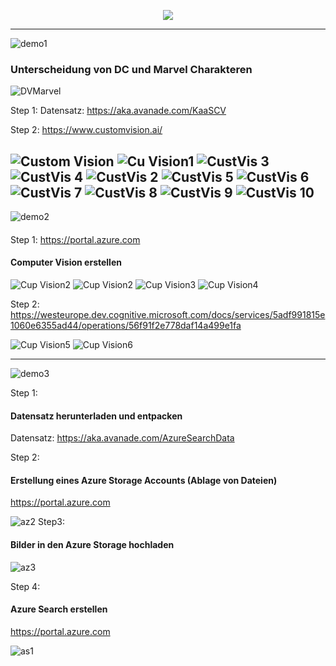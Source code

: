 <p align="center">
<img src="https://i.ibb.co/WgSVJT7/Kaa-S-Logo-transparent-gray.png")
</p>
  
-------------------------------------------------

![demo1](https://i.ibb.co/wRF09xR/demo1.png)

### Unterscheidung von DC und Marvel Charakteren
![DVMarvel](http://freeaddon.com/wp-content/uploads/2017/09/marvel-vs-dc-0.jpg)

Step 1: Datensatz: https://aka.avanade.com/KaaSCV

Step 2: https://www.customvision.ai/

![Custom Vision](https://i.ibb.co/NWB8b0v/2019-05-22-11-11-54.png)
![Cu Vision1](https://i.ibb.co/CM8PJ63/sign-in.png)
![CustVis 3](https://i.ibb.co/WpCYwQ0/customvis2.png)
![CustVis 4](https://i.ibb.co/BNKnVTC/customvis3.png)
![CustVis 2](https://i.ibb.co/tqXR929/customvis.png)
![CustVis 5](https://i.ibb.co/sg7WW1Q/customvis4.png)
![CustVis 6](https://i.ibb.co/DLn55Y5/customvis6.png)
![CustVis 7](https://i.ibb.co/XCcJ9db/customvis5.png)
![CustVis 8](https://i.ibb.co/8K9SbZb/customvis8.png)
![CustVis 9](https://i.ibb.co/dGF4KqW/customvis89png.png)
![CustVis 10](https://i.ibb.co/7rn04Mv/customvis10.png)
---------------------------------------
![demo2](https://i.ibb.co/NmRGxTV/demo2.png)
####
Step 1: https://portal.azure.com 
#### Computer Vision erstellen

![Cup Vision2](https://i.ibb.co/JdG1dJG/cv1.png)
![Cup Vision2](https://i.ibb.co/6X76FRY/cv2.png)
![Cup Vision3](https://i.ibb.co/MMGXjgg/cv3.png)
![Cup Vision4](https://i.ibb.co/tzKq1Mr/cv4.png)

Step 2:
https://westeurope.dev.cognitive.microsoft.com/docs/services/5adf991815e1060e6355ad44/operations/56f91f2e778daf14a499e1fa

![Cup Vision5](https://i.ibb.co/p6TLBxS/cv5.png)
![Cup Vision6](https://i.ibb.co/CH63CwY/cv6.png)


---------------------------------------
![demo3](https://i.ibb.co/c2VM4qc/demo3.png)

Step 1: 
#### Datensatz herunterladen und entpacken
Datensatz: https://aka.avanade.com/AzureSearchData

Step 2: 
#### Erstellung eines Azure Storage Accounts (Ablage von Dateien)
https://portal.azure.com 

![az2](https://i.ibb.co/b6SgnMT/as2.png)
Step3:
#### Bilder in den Azure Storage hochladen

![az3](https://i.ibb.co/FscgqrJ/as3.png)

Step 4:
#### Azure Search erstellen
https://portal.azure.com 

![as1](https://i.ibb.co/Tcf1bsB/as1.png)
